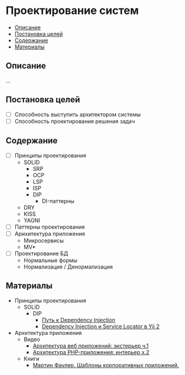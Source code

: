 # Проектирование систем #

- [Описание](#Описание)
- [Постановка целей](#Постановка-целей)
- [Содержание](#Содержание)
- [Материалы](#Материалы)

## Описание ##
...

## Постановка целей ##
- [ ] Способность выступить архитектором системы
- [ ] Способность проектирования решения задач

## Содержание ##
- [ ] Принципы проектирования
	- SOLID
		- SRP
		- OCP
		- LSP
		- ISP
		- DIP
			- DI-паттерны
	- DRY
	- KISS
	- YAGNI
- [ ] Паттерны проектирования
- [ ] Арихитектура приложения
	- Микросервисы
	- MV*
- [ ] Проектирование БД
	- Нормальные формы
	- Нормализация / Денормализация

## Материалы ##
- Принципы проектирования
	- SOLID
		- DIP
			- [Путь к Dependency Injection](https://www.youtube.com/watch?v=AxZLJA84_74)
			- [Dependency Injection и Service Locator в Yii 2](https://www.youtube.com/watch?v=5WdKLW3vCQ4)
- Архитектура приложения
	- Видео
		- [Архитектура веб приложений: экстерьер ч.1](https://www.youtube.com/watch?v=NI7FY9is62g)
		- [Архитектура PHP-приложения: интерьер x.2](https://www.youtube.com/watch?v=yc8vRd-C0Y0)
	- Книги
		- [Мартин Фаулер. Шаблоны корпоративных приложений.](https://www.ozon.ru/context/detail/id/4884925/)
